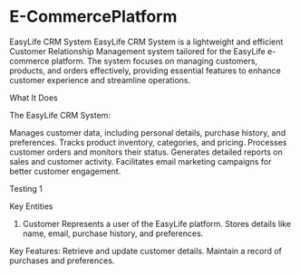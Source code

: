 # E-CommercePlatform
EasyLife CRM System
EasyLife CRM System is a lightweight and efficient Customer Relationship Management system tailored for the EasyLife e-commerce platform. The system focuses on managing customers, products, and orders effectively, providing essential features to enhance customer experience and streamline operations.

What It Does

The EasyLife CRM System:

Manages customer data, including personal details, purchase history, and preferences.
Tracks product inventory, categories, and pricing.
Processes customer orders and monitors their status.
Generates detailed reports on sales and customer activity.
Facilitates email marketing campaigns for better customer engagement.

Testing 1

Key Entities

1. Customer
Represents a user of the EasyLife platform.
Stores details like name, email, purchase history, and preferences.

Key Features:
Retrieve and update customer details.
Maintain a record of purchases and preferences.
